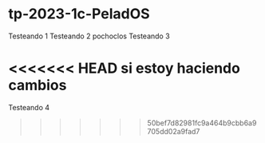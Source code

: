 # tp-2023-1c-PeladOS
Testeando 1
Testeando 2
pochoclos
Testeando 3

<<<<<<< HEAD
si estoy haciendo cambios
=======
Testeando 4
>>>>>>> 50bef7d82981fc9a464b9cbb6a9705dd02a9fad7
